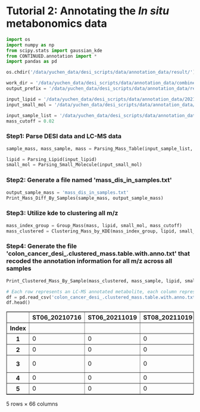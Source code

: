 # Tutorial 2: Annotating the *In situ* metabonomics data

```python
import os
import numpy as np
from scipy.stats import gaussian_kde
from CONTINUED.annotation import *
import pandas as pd

os.chdir('/data/yuchen_data/desi_scripts/data/annotation_data/result/')

work_dir = '/data/yuchen_data/desi_scripts/data/annotation_data/combined'
output_prefix = '/data/yuchen_data/desi_scripts/data/annotation_data/result/colon_cancer_desi_'

input_lipid = '/data/yuchen_data/desi_scripts/data/annotation_data/20210930.Lipid.8_samples.uniq.txt'
input_small_mol = '/data/yuchen_data/desi_scripts/data/annotation_data/20220107.combined.small_molecule.neg.uniq.txt'

input_sample_list = '/data/yuchen_data/desi_scripts/data/annotation_data/sample.list.selected.txt'
mass_cutoff = 0.02

```
### Step1: Parse DESI data and LC-MS data


```python
sample_mass, mass_sample, mass = Parsing_Mass_Table(input_sample_list, work_dir)
```


```python
lipid = Parsing_Lipid(input_lipid)
small_mol = Parsing_Small_Molecule(input_small_mol)
```

### Step2: Generate a file named 'mass_dis_in_samples.txt'


```python
output_sample_mass = 'mass_dis_in_samples.txt'
Print_Mass_Diff_By_Samples(sample_mass, output_sample_mass)
```


### Step3: Utilize kde to clustering all m/z

```python
mass_index_group = Group_Mass(mass, lipid, small_mol, mass_cutoff)
mass_clustered = Clustering_Mass_by_KDE(mass_index_group, lipid, small_mol, mass_cutoff)
```

### Step4: Generate the file 'colon_cancer_desi_.clustered_mass.table.with.anno.txt' that recoded the annotation information for all m/z across all samples

```python
Print_Clustered_Mass_By_Sample(mass_clustered, mass_sample, lipid, small_mol, output_prefix)
```



```pythoN
# Each row represents an LC-MS annotated metabolite, each column represents a sample, and each cell indicates whether an m/z value in that sample has been annotated as the corresponding metabolite. If it has, the cell value is the m/z for that sample; if not, the cell value is NaN.
df = pd.read_csv('colon_cancer_desi_.clustered_mass.table.with.anno.txt', index_col=0, sep='\t')
df.head()
```

<div>
<style scoped>
    .dataframe tbody tr th:only-of-type {
        vertical-align: middle;
    }

    .dataframe tbody tr th {
        vertical-align: top;
    }

    .dataframe thead th {
        text-align: right;
    }
</style>
<table border="1" class="dataframe">
  <thead>
    <tr style="text-align: right;">
      <th></th>
      <th>ST06_20210716</th>
      <th>ST06_20211019</th>
      <th>ST08_20211019</th>
      <th>ST103_20210718</th>
      <th>ST109_20210330</th>
      <th>ST114_20210730</th>
      <th>ST118_20211222</th>
      <th>ST121_20210806</th>
      <th>ST124_20211223</th>
      <th>ST129_20201210</th>
      <th>...</th>
      <th>ST73_20210728_mass</th>
      <th>ST73_20210729_mass</th>
      <th>ST84_20211223_mass</th>
      <th>ST87_20210331_mass</th>
      <th>ST88_20210331_mass</th>
      <th>ST91_20210406_mass</th>
      <th>ST98_20210715_mass</th>
      <th>ST98_20210804_mass</th>
      <th>anno_lipid</th>
      <th>anno_small_mol</th>
    </tr>
    <tr>
      <th>Index</th>
      <th></th>
      <th></th>
      <th></th>
      <th></th>
      <th></th>
      <th></th>
      <th></th>
      <th></th>
      <th></th>
      <th></th>
      <th></th>
      <th></th>
      <th></th>
      <th></th>
      <th></th>
      <th></th>
      <th></th>
      <th></th>
      <th></th>
      <th></th>
      <th></th>
    </tr>
  </thead>
  <tbody>
    <tr>
      <th>1</th>
      <td>0</td>
      <td>0</td>
      <td>0</td>
      <td>0</td>
      <td>0</td>
      <td>0</td>
      <td>0</td>
      <td>0</td>
      <td>0</td>
      <td>0</td>
      <td>...</td>
      <td>NaN</td>
      <td>NaN</td>
      <td>NaN</td>
      <td>NaN</td>
      <td>NaN</td>
      <td>NaN</td>
      <td>NaN</td>
      <td>NaN</td>
      <td>NaN</td>
      <td>71.0133;C3 H4 O2;H;Acrylic acid</td>
    </tr>
    <tr>
      <th>2</th>
      <td>0</td>
      <td>0</td>
      <td>0</td>
      <td>0</td>
      <td>0</td>
      <td>0</td>
      <td>0</td>
      <td>0</td>
      <td>0</td>
      <td>0</td>
      <td>...</td>
      <td>NaN</td>
      <td>NaN</td>
      <td>NaN</td>
      <td>NaN</td>
      <td>NaN</td>
      <td>NaN</td>
      <td>NaN</td>
      <td>NaN</td>
      <td>NaN</td>
      <td>74.02421;C2 H5 N O2;H;Glycine</td>
    </tr>
    <tr>
      <th>3</th>
      <td>0</td>
      <td>0</td>
      <td>0</td>
      <td>0</td>
      <td>0</td>
      <td>0</td>
      <td>0</td>
      <td>0</td>
      <td>0</td>
      <td>1</td>
      <td>...</td>
      <td>NaN</td>
      <td>NaN</td>
      <td>NaN</td>
      <td>NaN</td>
      <td>NaN</td>
      <td>NaN</td>
      <td>NaN</td>
      <td>NaN</td>
      <td>NaN</td>
      <td>78.91830999999999;H Br;H;Hydrogen bromide</td>
    </tr>
    <tr>
      <th>4</th>
      <td>0</td>
      <td>0</td>
      <td>0</td>
      <td>0</td>
      <td>0</td>
      <td>0</td>
      <td>0</td>
      <td>0</td>
      <td>0</td>
      <td>0</td>
      <td>...</td>
      <td>NaN</td>
      <td>NaN</td>
      <td>NaN</td>
      <td>NaN</td>
      <td>NaN</td>
      <td>NaN</td>
      <td>NaN</td>
      <td>NaN</td>
      <td>NaN</td>
      <td>79.95662999999999;None;H;None</td>
    </tr>
    <tr>
      <th>5</th>
      <td>0</td>
      <td>0</td>
      <td>0</td>
      <td>0</td>
      <td>0</td>
      <td>0</td>
      <td>0</td>
      <td>0</td>
      <td>0</td>
      <td>0</td>
      <td>...</td>
      <td>NaN</td>
      <td>NaN</td>
      <td>NaN</td>
      <td>NaN</td>
      <td>NaN</td>
      <td>NaN</td>
      <td>NaN</td>
      <td>NaN</td>
      <td>NaN</td>
      <td>NaN</td>
    </tr>
  </tbody>
</table>
<p>5 rows × 66 columns</p>
</div>


```python

```
